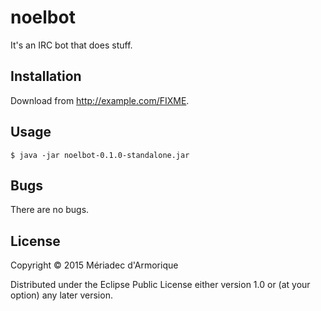 # noelbot

It's an IRC bot that does stuff.

## Installation

Download from http://example.com/FIXME.

## Usage

    $ java -jar noelbot-0.1.0-standalone.jar

## Bugs

There are no bugs.

## License

Copyright © 2015 Mériadec d'Armorique

Distributed under the Eclipse Public License either version 1.0 or (at
your option) any later version.
